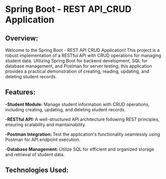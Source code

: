<h1>Spring Boot - REST API_CRUD Application</h1>
<h2>Overview:</h2>
<p>Welcome to the Spring Boot - REST API CRUD Application! This project is a robust implementation of a RESTful API with CRUD operations for managing student data. Utilizing Spring Boot for backend development, SQL for database management, and Postman for server testing, this application provides a practical demonstration of creating, reading, updating, and deleting student records.</p>
<h2>Features:</h2>
<p><b>-Student Module: </b>Manage student information with CRUD operations, including creating, updating, and deleting student records.</p>
<p><b>-RESTful API: </b> A well-structured API architecture following REST principles, ensuring scalability and maintainability.</p>
<p><b>-Postman Integration: </b>Test the application's functionality seamlessly using Postman for API endpoint execution.</p>
<p><b>-Database Management: </b>Utilize SQL for efficient and organized storage and retrieval of student data.</p>
<h2>Technologies Used:</h2>
